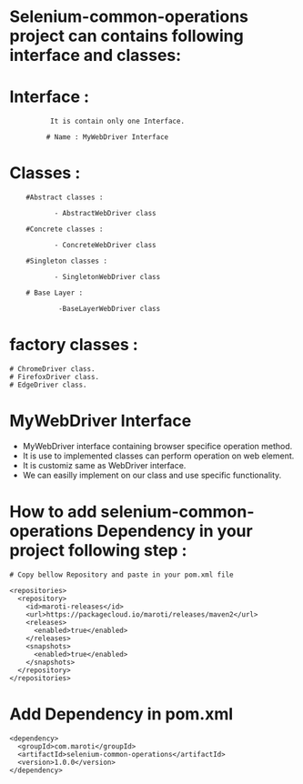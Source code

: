 # Selenium-common-operations project can contains following interface and classes:

# Interface :
              It is contain only one Interface.
              
             # Name : MyWebDriver Interface

# Classes :
        #Abstract classes :
        
               - AbstractWebDriver class
        
        #Concrete classes :
               
               - ConcreteWebDriver class
        
        #Singleton classes :
        
               - SingletonWebDriver class

        # Base Layer :

                -BaseLayerWebDriver class

# factory classes :
    # ChromeDriver class.
    # FirefoxDriver class.
    # EdgeDriver class.

    
# MyWebDriver Interface

- MyWebDriver interface containing browser specifice operation method.
- It is use to implemented classes can perform operation on web element.
- It is customiz same as WebDriver interface.
- We can easilly implement on our class and use specific functionality.

# How to add selenium-common-operations Dependency in your project following step :

    # Copy bellow Repository and paste in your pom.xml file
    
```
<repositories>
  <repository>
    <id>maroti-releases</id>
    <url>https://packagecloud.io/maroti/releases/maven2</url>
    <releases>
      <enabled>true</enabled>
    </releases>
    <snapshots>
      <enabled>true</enabled>
    </snapshots>
  </repository>
</repositories>
```

# Add Dependency in pom.xml
```
<dependency>
  <groupId>com.maroti</groupId>
  <artifactId>selenium-common-operations</artifactId>
  <version>1.0.0</version>
</dependency>
```

